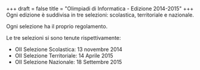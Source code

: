 +++
draft = false
title = "Olimpiadi di Informatica - Edizione 2014-2015"
+++
Ogni edizione è suddivisa in tre selezioni: scolastica, territoriale e nazionale.

Ogni selezione ha il proprio regolamento.

Le tre selezioni si sono tenute rispettivamente:

- OII Selezione Scolastica: 13 novembre 2014
- OII Selezione Territoriale: 14 Aprile 2015
- OII Selezione Nazionale: 18 Settembre 2015
